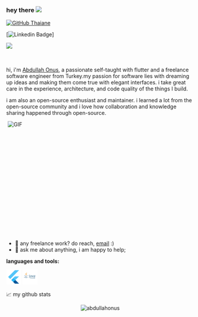 ### hey there <img src="https://media.giphy.com/media/hvRJCLFzcasrR4ia7z/giphy.gif" width="25px">
</a>

[![GitHub Thaiane](https://img.shields.io/github/followers/abdullahonus?label=follow&style=social)](https://github.com/abdullahonus)

[![Linkedin Badge](https://img.shields.io/badge/-Abdullah%20Onus-blue?style=social&logo=Linkedin&logoColor=blue&link=https://www.linkedin.com/in/abdullahonus/)]


![](https://visitor-badge.glitch.me/badge?page_id=abdullahonus.abdullahonus)

</a>







<br />

hi, i'm [Abdullah Onus](https://abhishknads.me/), a passionate self-taught with flutter and a freelance software engineer from Turkey.my passion for software lies with dreaming up ideas and making them come true with elegant interfaces. i take great care in the experience, architecture, and code quality of the things I build.

i am also an open-source enthusiast and maintainer. i learned a lot from the open-source community and i love how collaboration and knowledge sharing happened through open-source.


  <img align="right" alt="GIF" src="https://github.com/abhisheknaiidu/abhisheknaiidu/blob/master/code.gif?raw=true" width="500" height="320" />
  
- 💼 any freelance work? do reach, [email](mailto:countrolfour@gmail.com) :)
- 💬 ask me about anything, i am happy to help;

**languages and tools:**  

<code><img height="40" src="https://raw.githubusercontent.com/github/explore/80688e429a7d4ef2fca1e82350fe8e3517d3494d/topics/flutter/flutter.png"></code>
<code><img height="40" src="https://raw.githubusercontent.com/github/explore/80688e429a7d4ef2fca1e82350fe8e3517d3494d/topics/java/java.png"></code>






📈 my github stats

<p align="center"> <img src="https://github-readme-stats.vercel.app/api?username=abdullahonus&show_icons=true&theme=gotham" alt="abdullahonus" />



